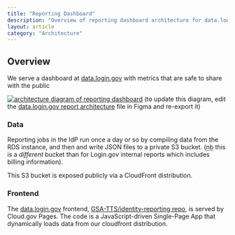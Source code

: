 ```yaml
---
title: "Reporting Dashboard"
description: "Overview of reporting dashboard architecture for data.login.gov"
layout: article
category: "Architecture"
---
```


## Overview

We serve a dashboard at [data.login.gov][data-login-gov] with metrics that are safe to
share with the public

[![architecture diagram of reporting dashboard][image]][image]
(to update this diagram, edit the [data.login.gov report architecture][figma] file in Figma and re-export it)

[image]: {{site.baseurl}}/images/reporting-dashboard-diagram.png
[figma]: https://www.figma.com/file/DGQZwlRbJtEZGJH0t2iMvD/data.login.gov-report-architecture

### Data

Reporting jobs in the IdP run once a day or so by compiling data from the RDS instance,
and then and write JSON files to a private S3 bucket.
(<abbr title="nota bene">nb</abbr> this is a *different* bucket than for Login.gov internal
reports which includes billing information).

This S3 bucket is exposed publicly via a CloudFront distribution.

### Frontend

The [data.login.gov][data-login-gov] frontend, [GSA-TTS/identity-reporting repo][frontend-repo],
is served by Cloud.gov Pages. The code is a JavaScript-driven Single-Page App that dynamically loads
data from our cloudfront distribution.

[data-login-gov]: https://data.login.gov
[frontend-repo]: https://github.com/GSA-TTS/identity-reporting
